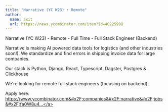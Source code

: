 ```yaml
---
title: "Narrative (YC W23) : Remote"
author:
  name: axit
  url: https://news.ycombinator.com/item?id=40225998
---
```

Narrative (YC W23) - Remote - Full Time - Full Stack Engineer (Backend)

Narrative is making AI powered data tools for logistics (and other industries soon!). We standardize and find errors in shipping invoice data for large companies.

Our stack is Python, Django, React, Typescript, Dagster, Postgres &amp; Clickhouse

We&#x27;re looking for remote full stack engineers (focusing on backend):

Apply here: <a href="https:&#x2F;&#x2F;www.ycombinator.com&#x2F;companies&#x2F;narrative&#x2F;jobs&#x2F;fa0W8u4-founding-full-stack-engineer-backend-remote">https:&#x2F;&#x2F;www.ycombinator.com&#x2F;companies&#x2F;narrative&#x2F;jobs&#x2F;fa0W8u4...</a>
